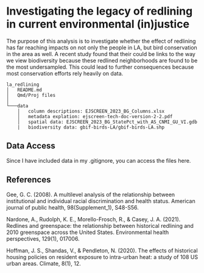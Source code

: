 # Investigating the legacy of redlining in current environmental (in)justice

The purpose of this analysis is to investigate whether the effect of redlining has far reaching impacts on not only the people in LA, but bird conservation in the area as well. A recent study found that their could be links to the way we view biodiversity because these redlined neighborhoods are found to be the most undersampled. This could lead to further consequences because most conservation efforts rely heavily on data.

```         
la_redlining
│   README.md
│   Qmd/Proj files    
│
└───data
    │   column descriptions: EJSCREEN_2023_BG_Columns.xlsx
    │   metadata explation: ejscreen-tech-doc-version-2-2.pdf
    │   spatial data: EJSCREEN_2023_BG_StatePct_with_AS_CNMI_GU_VI.gdb
    |   biodiversity data: gbif-birds-LA/gbif-birds-LA.shp
```

## Data Access 

Since I have included data in my .gitignore, you can access the files here.

## References

Gee, G. C. (2008). A multilevel analysis of the relationship between institutional and individual racial discrimination and health status. American journal of public health, 98(Supplement_1), S48-S56.

Nardone, A., Rudolph, K. E., Morello-Frosch, R., & Casey, J. A. (2021). Redlines and greenspace: the relationship between historical redlining and 2010 greenspace across the United States. Environmental health perspectives, 129(1), 017006.

Hoffman, J. S., Shandas, V., & Pendleton, N. (2020). The effects of historical housing policies on resident exposure to intra-urban heat: a study of 108 US urban areas. Climate, 8(1), 12.
